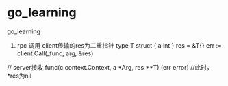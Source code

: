 # go_learning
go_learning

1. rpc 调用 client传输的res为二重指针
  type T struct {
    a int
  }
  res = &T{}
  err := client.Call(_func, arg, &res)
  
  // server接收
  func(c context.Context, a *Arg, res **T) (err error)
  //此时，*res为nil
